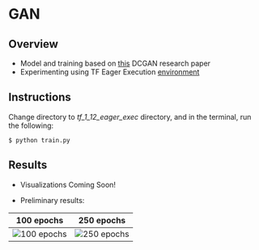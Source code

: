 # GAN
## Overview
* Model and training based on [this](https://arxiv.org/pdf/1511.06434.pdf) DCGAN research paper
* Experimenting using TF Eager Execution [environment](https://github.com/mikepatel/GAN-MNIST/tree/master/tf_1_12_eager_exec)

## Instructions
Change directory to *tf_1_12_eager_exec* directory, and in the terminal, run the following:
```
$ python train.py
```

## Results
* Visualizations Coming Soon!

* Preliminary results:

| 100 epochs  | 250 epochs  |
:------------:|:------------:
![100 epochs](https://github.com/mikepatel/GAN-MNIST/blob/master/tf_1_12_eager_exec/Results/20-08-2019_18-40-09/dcgan.gif) | ![250 epochs](https://github.com/mikepatel/GAN-MNIST/blob/master/tf_1_12_eager_exec/Results/22-08-2019_16-47-01/dcgan.gif)

